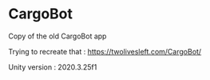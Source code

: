# CargoBot
Copy of the old CargoBot app

Trying to recreate that : https://twolivesleft.com/CargoBot/

Unity version : 2020.3.25f1
